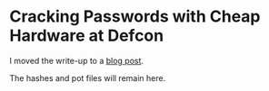 # Cracking Passwords with Cheap Hardware at Defcon

I moved the write-up to a [blog post](https://www.go350.com/posts/cracking-passwords-with-cheap-hardware-at-defcon/). 

The hashes and pot files will remain here.
